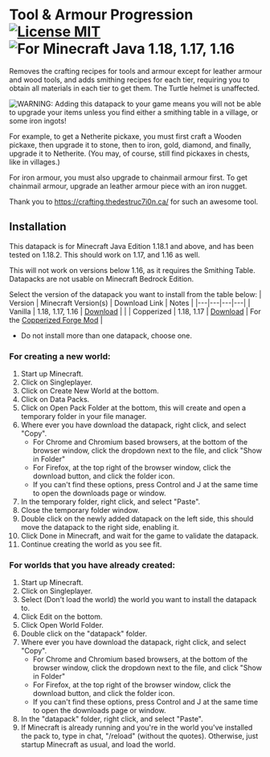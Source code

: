 # Tool & Armour Progression [![License MIT](https://img.shields.io/github/license/NicholasDJM/mc-datapacks)](https://github.com/NicholasDJM/mc-datapacks/blob/8d6cad4f14c42a0ea76993cb2a8a7d84a37e2e82/LICENSE) ![For Minecraft Java 1.18, 1.17, 1.16](https://img.shields.io/badge/Minecraft%20Java-1.1.8%2C%201.17%2C%201.16-informational)
Removes the crafting recipes for tools and armour except for leather armour and wood tools, and adds smithing recipes for each tier, requiring you to obtain all materials in each tier to get them. The Turtle helmet is unaffected.

![WARNING:](https://img.shields.io/badge/-WARNING-important?style=flat-square) Adding this datapack to your game means you will not be able to upgrade your items unless you find either a smithing table in a village, or some iron ingots!

For example, to get a Netherite pickaxe, you must first craft a Wooden pickaxe, then upgrade it to stone, then to iron, gold, diamond, and finally, upgrade it to Netherite. (You may, of course, still find pickaxes in chests, like in villages.)

For iron armour, you must also upgrade to chainmail armour first. To get chainmail armour, upgrade an leather armour piece with an iron nugget.

Thank you to https://crafting.thedestruc7i0n.ca/ for such an awesome tool.

## Installation
This datapack is for Minecraft Java Edition 1.18.1 and above, and has been tested on 1.18.2. This should work on 1.17, and 1.16 as well.

This will not work on versions below 1.16, as it requires the Smithing Table.
Datapacks are not usable on Minecraft Bedrock Edition.

Select the version of the datapack you want to install from the table below:
| Version | Minecraft Version(s) | Download Link | Notes |
|---|---|---|---|
| Vanilla | 1.18, 1.17, 1.16 | <a href="https://github.com/NicholasDJM/mc-datapacks/releases/download/tools-and-armour-progression-latest/tools-and-armour-progression.zip" download>Download</a> | |
| Copperized | 1.18, 1.17 | <a href="https://github.com/NicholasDJM/mc-datapacks/releases/download/tools-and-armour-progression-latest/tools-and-armour-progression-plus-copperized.zip" download>Download</a> | For the [Copperized Forge Mod](https://www.curseforge.com/minecraft/mc-mods/copperized) |
- Do not install more than one datapack, choose one.

### For creating a new world:
1. Start up Minecraft.
2. Click on Singleplayer.
3. Click on Create New World at the bottom.
4. Click on Data Packs.
5. Click on Open Pack Folder at the bottom, this will create and open a temporary folder in your file manager.
6. Where ever you have download the datapack, right click, and select "Copy".
	- For Chrome and Chromium based browsers, at the bottom of the browser window, click the dropdown next to the file, and click "Show in Folder"
	- For Firefox, at the top right of the browser window, click the download button, and click the folder icon.
	- If you can't find these options, press Control and J at the same time to open the downloads page or window.
7. In the temporary folder, right click, and select "Paste".
8. Close the temporary folder window.
9. Double click on the newly added datapack on the left side, this should move the datapack to the right side, enabling it.
10. Click Done in Minecraft, and wait for the game to validate the datapack.
11. Continue creating the world as you see fit.

### For worlds that you have already created:
1. Start up Minecraft.
2. Click on Singleplayer.
3. Select (Don't load the world) the world you want to install the datapack to.
4. Click Edit on the bottom.
5. Click Open World Folder.
6. Double click on the "datapack" folder.
7. Where ever you have download the datapack, right click, and select "Copy".
	- For Chrome and Chromium based browsers, at the bottom of the browser window, click the dropdown next to the file, and click "Show in Folder"
	- For Firefox, at the top right of the browser window, click the download button, and click the folder icon.
	- If you can't find these options, press Control and J at the same time to open the downloads page or window.
8. In the "datapack" folder, right click, and select "Paste".
9. If Minecraft is already running and you're in the world you've installed the pack to, type in chat, "/reload" (without the quotes). Otherwise, just startup Minecraft as usual, and load the world.
